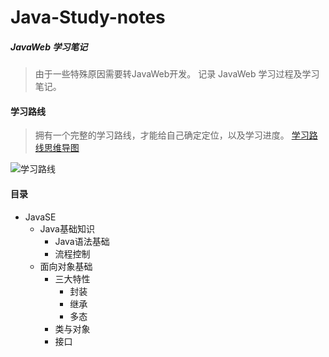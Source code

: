 # Java-Study-notes
##### JavaWeb 学习笔记 

> 由于一些特殊原因需要转JavaWeb开发。
> 记录 JavaWeb 学习过程及学习笔记。

#### 学习路线 

> 拥有一个完整的学习路线，才能给自己确定定位，以及学习进度。
[学习路线思维导图](https://www.processon.com/mindmap/5b485304e4b00c2f18cc5678)

![学习路线](http://wx2.sinaimg.cn/mw690/0060lm7Tly1ftbggww075j31kw5s7hdt.jpg)

#### 目录

 * JavaSE
   * Java基础知识
     * Java语法基础
     * 流程控制
   * 面向对象基础
     * 三大特性
       * 封装
       * 继承
       * 多态
     * 类与对象
     * 接口
